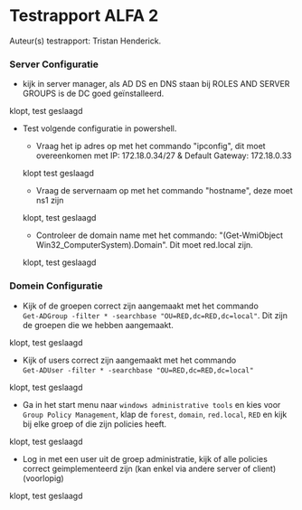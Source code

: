 # Testrapport ALFA 2

Auteur(s) testrapport: Tristan Henderick.


### Server Configuratie
 * kijk in server manager, als AD DS en DNS staan bij ROLES AND SERVER GROUPS is de DC goed geïnstalleerd.
 
 klopt, test geslaagd
 
 
 * Test volgende configuratie in powershell.
   * Vraag het ip adres op met het commando "ipconfig", dit moet overeenkomen met  IP: 172.18.0.34/27 & Default Gateway: 172.18.0.33
   
   klopt test geslaagd
   
   
   * Vraag de servernaam op met het commando "hostname", deze moet ns1 zijn
   
   klopt, test geslaagd
   
   
   
   * Controleer de domain name met het commando: "(Get-WmiObject Win32_ComputerSystem).Domain". Dit moet red.local zijn.
   
   klopt, test geslaagd
   
	
### Domein Configuratie

 * Kijk of de groepen correct zijn aangemaakt met het commando  
 `Get-ADGroup -filter * -searchbase "OU=RED,dc=RED,dc=local"`. Dit zijn de groepen die we hebben aangemaakt.
 
 klopt, test geslaagd
 
 
 * Kijk of users correct zijn aangemaakt met het commando  
 `Get-ADUser -filter * -searchbase "OU=RED,dc=RED,dc=local"`
 
 klopt, test geslaagd
 
 * Ga in het start menu naar `windows administrative tools` en kies voor `Group Policy Management`, klap de `forest`, `domain`, `red.local`, `RED` en kijk bij elke groep of die zijn policies heeft.
 
 klopt, test geslaagd
 
 
 * Log in met een user uit de groep administratie, kijk of alle policies correct geimplementeerd zijn (kan enkel via andere server of client) (voorlopig)
 
klopt, test geslaagd